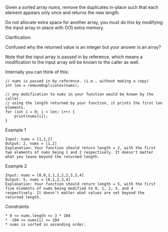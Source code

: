 Given a sorted array nums, remove the duplicates in-place such that each element appears only once and returns the new length.

Do not allocate extra space for another array, you must do this by modifying the input array in-place with O(1) extra memory.

Clarification:

Confused why the returned value is an integer but your answer is an array?

Note that the input array is passed in by reference, which means a modification to the input array will be known to the caller as well.

Internally you can think of this:
```
// nums is passed in by reference. (i.e., without making a copy)
int len = removeDuplicates(nums);

// any modification to nums in your function would be known by the caller.
// using the length returned by your function, it prints the first len elements.
for (int i = 0; i < len; i++) {
    print(nums[i]);
}
```

Example 1
```
Input: nums = [1,1,2]
Output: 2, nums = [1,2]
Explanation: Your function should return length = 2, with the first two elements of nums being 1 and 2 respectively. It doesn't matter what you leave beyond the returned length.
```

Example 2
```
Input: nums = [0,0,1,1,1,2,2,3,3,4]
Output: 5, nums = [0,1,2,3,4]
Explanation: Your function should return length = 5, with the first five elements of nums being modified to 0, 1, 2, 3, and 4 respectively. It doesn't matter what values are set beyond the returned length.
```

Constraints
```
* 0 <= nums.length <= 3 * 104
* -104 <= nums[i] <= 104
* nums is sorted in ascending order.

```